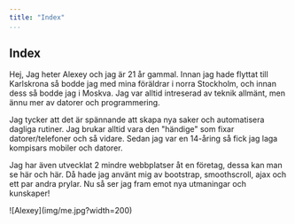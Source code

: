 ```yaml
---
title: "Index"
...
```

<article class="text" markdown="1">

Index
=========================

Hej, Jag heter Alexey och jag är 21 år gammal. Innan jag hade flyttat till Karlskrona så bodde jag med mina föräldrar i norra Stockholm, och innan dess så bodde jag i Moskva. Jag var alltid intreserad av teknik allmänt, men ännu mer av datorer och programmering.

Jag tycker att det är spännande att skapa nya saker och automatisera dagliga rutiner. Jag brukar alltid vara den "händige" som fixar datorer/telefoner och så vidare. Sedan jag var en 14-åring så fick jag laga kompisars mobiler och datorer.

Jag har även utvecklat 2 mindre webbplatser åt en företag, dessa kan man se här och här. Då hade jag använt mig av bootstrap, smoothscroll, ajax och ett par andra prylar. Nu så ser jag fram emot nya utmaningar och kunskaper!

</article>
<div class="centered" markdown="1">
![Alexey](img/me.jpg?width=200)
</div>
